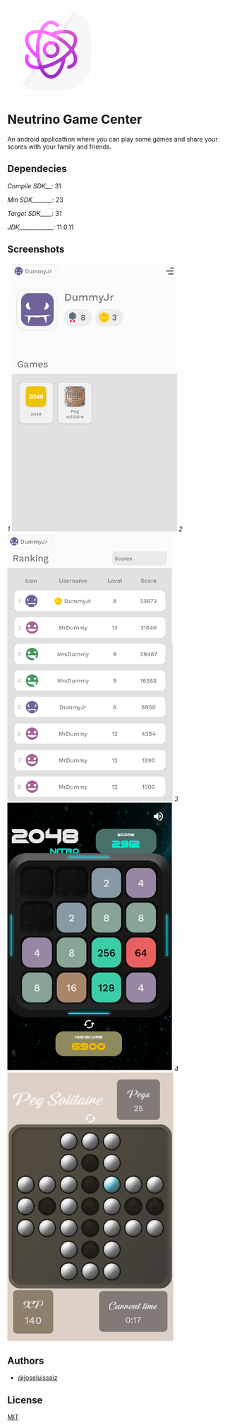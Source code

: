 
![logo_image](https://raw.githubusercontent.com/joseluissaiz/NeutrinoGameCenter/master/app/src/main/res/drawable/neutrino_icon_medium.png)
# Neutrino Game Center
An android applicattion where you can play some games and share your scores with your family and friends.


## Dependecies

*Compile SDK__:* 31

*Min SDK_______:* 23

*Target SDK____:* 31

*JDK____________:* 11.0.11

## Screenshots

*1*
![screen1](https://raw.githubusercontent.com/joseluissaiz/NeutrinoGameCenter/master/screen1.png)
*2*
![screen2](https://raw.githubusercontent.com/joseluissaiz/NeutrinoGameCenter/master/screen2.png)
*3*
![screen3](https://raw.githubusercontent.com/joseluissaiz/NeutrinoGameCenter/master/screen3.png)
*4*
![screen4](https://raw.githubusercontent.com/joseluissaiz/NeutrinoGameCenter/master/screen4.png)
## Authors

- [@joseluissaiz](https://www.github.com/joseluissaiz)


## License

[MIT](https://choosealicense.com/licenses/mit/)

